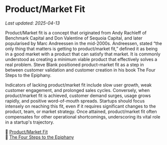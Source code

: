 # Product/Market Fit

_Last updated: 2025-04-13_

Product/Market fit is a concept that originated from Andy Rachleff of Benchmark Capital and Don Valentine of Sequoia Capital, and later popularised by Marc Andreessen in the mid-2000s. Andreessen, stated “the only thing that matters is getting to product/market fit,” defined it as being in a good market with a product that can satisfy that market. It is commonly understood as creating a minimum viable product that effectively solves a real problem. Steve Blank positioned product-market fit as a step in between customer validation and customer creation in his book The Four Steps to the Epiphany.

Indicators of lacking product/market fit include slow user growth, weak customer engagement, and prolonged sales cycles. Conversely, when product/market fit is achieved, customer demand surges, usage grows rapidly, and positive word-of-mouth spreads. Startups should focus intensely on reaching this fit, even if it requires significant changes to the product, team, or market strategy. Once attained, product/market fit often compensates for other operational shortcomings, underscoring its vital role in a startup's trajectory.

📄 [Product/Market Fit](https://web.stanford.edu/class/ee204/ProductMarketFit.html)  
📘 [The Four Steps to the Epiphany](https://www.amazon.sg/Four-Steps-Epiphany-Successful-Strategies/dp/0989200507)